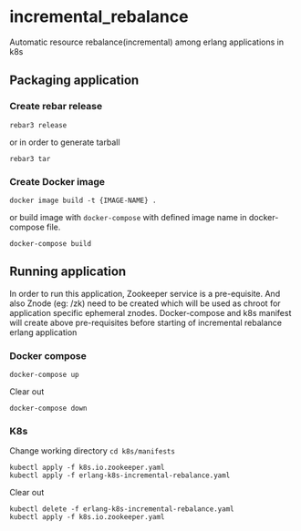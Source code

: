 # incremental_rebalance
Automatic resource rebalance(incremental) among erlang applications in k8s

## Packaging application

### Create rebar release
```
rebar3 release
```
or in order to generate tarball
```
rebar3 tar
```

### Create Docker image
```
docker image build -t {IMAGE-NAME} .
```
or build image with `docker-compose` with defined image name in docker-compose file.
```
docker-compose build
```

## Running application

In order to run this application, Zookeeper service is a pre-equisite.
And also Znode (eg: /zk) need to be created which will be used as chroot for application specific ephemeral znodes.
Docker-compose and k8s manifest will create above pre-requisites before starting of incremental rebalance erlang application

### Docker compose
```
docker-compose up
```
Clear out
```
docker-compose down
```

### K8s
Change working directory 
`cd k8s/manifests`
```
kubectl apply -f k8s.io.zookeeper.yaml
kubectl apply -f erlang-k8s-incremental-rebalance.yaml
```
Clear out
```
kubectl delete -f erlang-k8s-incremental-rebalance.yaml
kubectl apply -f k8s.io.zookeeper.yaml

```
